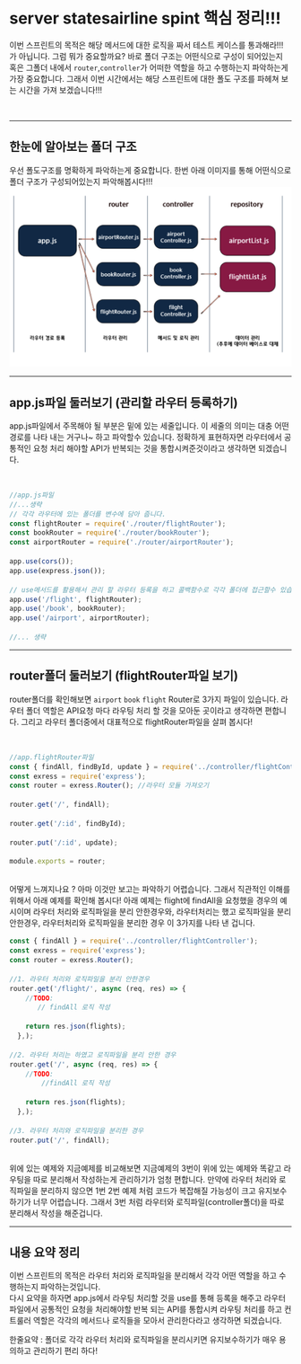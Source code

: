 # server statesairline spint 핵심 정리!!!
이번 스프린트의 목적은 해당 메서드에 대한 로직을 짜서 테스트 케이스를 통과해라!!! 가 아닙니다. 그럼 뭐가 중요할까요? 바로 폴더 구조는 어떤식으로 구성이 되어있는지 혹은 그폴더 내에서 `router`,`controller`가 어떠한 역할을 하고 수행하는지 파악하는게 가장 중요합니다. 그래서 이번 시간에서는 해당 스프린트에 대한 폴도 구조를 파헤쳐 보는 시간을 가져 보겠습니다!!!

<br />

---

## 한눈에 알아보는 폴더 구조
우선 폴도구조를 명확하게 파악하는게 중요합니다. 한번 아래 이미지를 통해 어떤식으로 폴더 구조가 구성되어있는지 파악해봅시다!!!
<br />
![](./image/appserver.png)

---

## app.js파일 둘러보기 (관리할 라우터 등록하기)
app.js파일에서 주목해야 될 부분은 밑에 있는 세줄입니다. 이 세줄의 의미는 대충 어떤 경로를 나타 내는 거구나~ 하고 파악할수 있습니다. 정확하게 표현하자면 라우터에서 공통적인 요청 처리 해야할 API가 반복되는 것을 통합시켜준것이라고 생각하면 되겠습니다.

<br />

```js
//app.js파일
//...생략
// 각각 라우터에 있는 폴더를 변수에 담아 줍니다.
const flightRouter = require('./router/flightRouter');
const bookRouter = require('./router/bookRouter');
const airportRouter = require('./router/airportRouter');

app.use(cors());
app.use(express.json());

// use메서드를 활용해서 관리 할 라우터 등록을 하고 콜백함수로 각각 폴더에 접근할수 있습니다.
app.use('/flight', flightRouter);
app.use('/book', bookRouter);
app.use('/airport', airportRouter);

//... 생략
```

---

## router폴더 둘러보기 (flightRouter파일 보기)
router폴더를 확인해보면 `airport` `book` `flight` Router로 3가지 파일이 있습니다. 라우터 폴더 역할은 API요청 마다 라우팅 처리 할 것을 모아둔 곳이라고 생각하면 편합니다. 그리고 라우터 폴더중에서 대표적으로 flightRouter파일을 살펴 봅시다!

<br />

```js
//app.flightRouter파일
const { findAll, findById, update } = require('../controller/flightController'); //컨트롤러에 있는 메서드 가져오기
const exress = require('express');
const router = exress.Router(); //라우터 모듈 가져오기

router.get('/', findAll);

router.get('/:id', findById);

router.put('/:id', update);

module.exports = router;
```
<br />
어떻게 느껴지나요 ? 아마 이것만 보고는 파악하기 어렵습니다. 그래서 직관적인 이해를 위해서 아래 예제를 확인해 봅시다! 아래 예제는 flight에 findAll을 요청했을 경우의 예시이며 라우터 처리와 로직파일을 분리 안한경우와, 라우터처리는 했고 로직파일을 분리 안한경우, 라우터처리와 로직파일을 분리한 경우 이 3가지를 나타 낸 겁니다.

```js
const { findAll } = require('../controller/flightController');
const exress = require('express');
const router = exress.Router();

//1. 라우터 처리와 로직파일을 분리 안한경우
router.get('/flight/', async (req, res) => {
    //TODO: 
       // findAll 로직 작성

    return res.json(flights);
  },);

//2. 라우터 처리는 하였고 로직파일을 분리 안한 경우
router.get('/', async (req, res) => {
    //TODO: 
        //findAll 로직 작성

    return res.json(flights);
  },);

//3. 라우터 처리와 로직파일을 분리한 경우
router.put('/', findAll);

```
<br />
위에 있는 예제와 지금예제를 비교해보면 지금예제의 3번이 위에 있는 예제와 똑같고 라우팅을 따로 분리해서 작성하는게 관리하기가 엄청 편합니다. 만약에 라우터 처리와 로직파일을 분리하지 않으면 1번 2번 예제 처럼 코드가 복잡해질 가능성이 크고 유지보수하기가 너무 어렵습니다. 그래서 3번 처럼 라우터와 로직파일(controller폴더)을 따로 분리해서 작성을 해준겁니다.

---

## 내용 요약 정리

이번 스프린트의 목적은 라우터 처리와 로직파일을 분리해서 각각 어떤 역할을 하고 수행하는지 파악하는것입니다.<br />
다시 요약을 하자면 app.js에서 라우팅 처리할 것을 use를 통해 등록을 해주고 라우터 파일에서 공통적인 요청을 처리해야할 반복 되는 API를 통합시켜 라우팅 처리를 하고 컨트룰러 역할은 각각의 메서드나 로직들을 모아서 관리한다라고 생각하면 되겠습니다.<br>

한줄요약 : 폴더로 각각 라우터 처리와 로직파일을 분리시키면 유지보수하기가 매우 용의하고 관리하기 편리 하다!